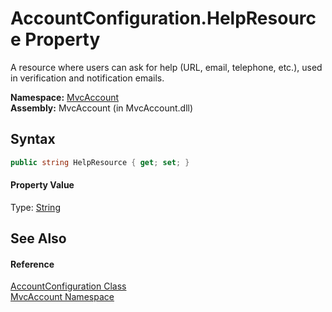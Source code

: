 AccountConfiguration.HelpResource Property
==========================================
A resource where users can ask for help (URL, email, telephone, etc.), used in verification and notification emails.

**Namespace:** [MvcAccount][1]  
**Assembly:** MvcAccount (in MvcAccount.dll)

Syntax
------

```csharp
public string HelpResource { get; set; }
```

#### Property Value
Type: [String][2]

See Also
--------

#### Reference
[AccountConfiguration Class][3]  
[MvcAccount Namespace][1]  

[1]: ../README.md
[2]: http://msdn.microsoft.com/en-us/library/s1wwdcbf
[3]: README.md